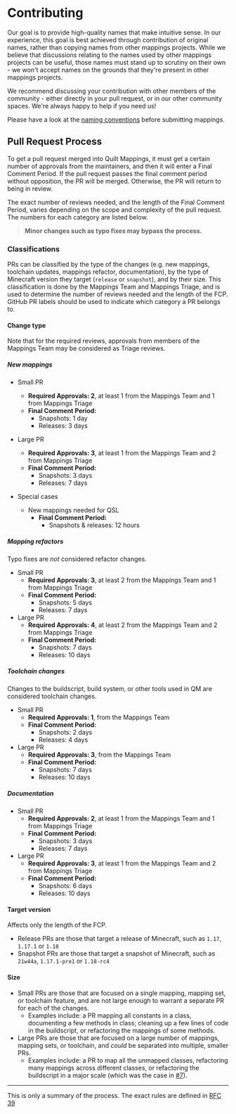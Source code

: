# Contributing

Our goal is to provide high-quality names that make intuitive sense. In our experience, this goal is best achieved
through contribution of original names, rather than copying names from other mappings projects.
While we believe that discussions relating to the names used by other mappings projects can be useful, those names
must stand up to scrutiny on their own - we won't accept names on the grounds that they're present in other mappings
projects. 

We recommend discussing your contribution with other members of the community - either directly in your pull request,
or in our other community spaces. We're always happy to help if you need us!

Please have a look at the [naming conventions](/CONVENTIONS.md) before submitting mappings.

## Pull Request Process
To get a pull request merged into Quilt Mappings, it must get a certain number of approvals from the maintainers,
and then it will enter a Final Comment Period. If the pull request passes the final comment period without opposition,
the PR will be merged. Otherwise, the PR will return to being in review.

The exact number of reviews needed, and the length of the Final Comment Period, varies depending on the scope and
complexity of the pull request. The numbers for each category are listed below.

> **Minor changes such as typo fixes may bypass the process.**

### Classifications
PRs can be classified by the type of the changes (e.g. new mappings, toolchain updates, mappings refactor, documentation),
by the type of Minecraft version they target (`release` or `snapshot`), and by their size. This classification is
done by the Mappings Team and Mappings Triage, and is used to determine the number of reviews needed and the length of
the FCP. GitHub PR labels should be used to indicate which category a PR belongs to.

#### Change type
Note that for the required reviews, approvals from members of the Mappings Team may be considered as Triage reviews.

##### New mappings
- Small PR
  - **Required Approvals: 2**, at least 1 from the Mappings Team and 1 from Mappings Triage
  - **Final Comment Period:**
    - Snapshots: 1 day
    - Releases: 3 days
- Large PR
  - **Required Approvals: 3**, at least 1 from the Mappings Team and 2 from Mappings Triage
  - **Final Comment Period:**
    - Snapshots: 3 days
    - Releases: 7 days

- Special cases
  - New mappings needed for QSL
    - **Final Comment Period:**
      - Snapshots & releases: 12 hours

##### Mapping refactors
Typo fixes are *not* considered refactor changes.

- Small PR
  - **Required Approvals: 3**, at least 2 from the Mappings Team and 1 from Mappings Triage
  - **Final Comment Period:**
    - Snapshots: 5 days
    - Releases: 7 days
- Large PR
  - **Required Approvals: 4**, at least 2 from the Mappings Team and 2 from Mappings Triage
  - **Final Comment Period:**
    - Snapshots: 7 days
    - Releases: 10 days

##### Toolchain changes
Changes to the buildscript, build system, or other tools used in QM are considered toolchain changes.

- Small PR
  - **Required Approvals: 1**, from the Mappings Team
  - **Final Comment Period:**
    - Snapshots: 2 days
    - Releases: 4 days
- Large PR
  - **Required Approvals: 3**, from the Mappings Team
  - **Final Comment Period:**
    - Snapshots: 7 days
    - Releases: 10 days

##### Documentation
- Small PR
  - **Required Approvals: 2**, at least 1 from the Mappings Team and 1 from Mappings Triage
  - **Final Comment Period:**
    - Snapshots: 3 days
    - Releases: 7 days
- Large PR
  - **Required Approvals: 3**, at least 1 from the Mappings Team and 2 from Mappings Triage
  - **Final Comment Period:**
    - Snapshots: 6 days
    - Releases: 10 days

#### Target version
Affects only the length of the FCP.
- Release PRs are those that target a release of Minecraft, such as `1.17`, `1.17.1` or `1.18`
- Snapshot PRs are those that target a snapshot of Minecraft, such as `21w44a`, `1.17.1-pre1` or `1.18-rc4`

#### Size
- Small PRs are those that are focused on a single mapping, mapping set, or toolchain feature, and are not large enough
  to warrant a separate PR for each of the changes.
  - Examples include: a PR mapping all constants in a class, documenting a few methods in class; cleaning up a few
    lines of code in the buildscript, or refactoring the mappings of some methods.
- Large PRs are those that are focused on a large number of mappings, mapping sets, or toolchain, and *could* be
  separated into multiple, smaller PRs.
  - Examples include: a PR to map all the unmapped classes, refactoring many mappings
    across different classes, or refactoring the buildscript in a major scale (which was the case in
    [#7](https://github.com/QuiltMC/quilt-mappings/pull/7)).

---

This is only a summary of the process. The exact rules are defined in [RFC 39](https://github.com/QuiltMC/rfcs/blob/master/structure/0039-pr-policy.md)

